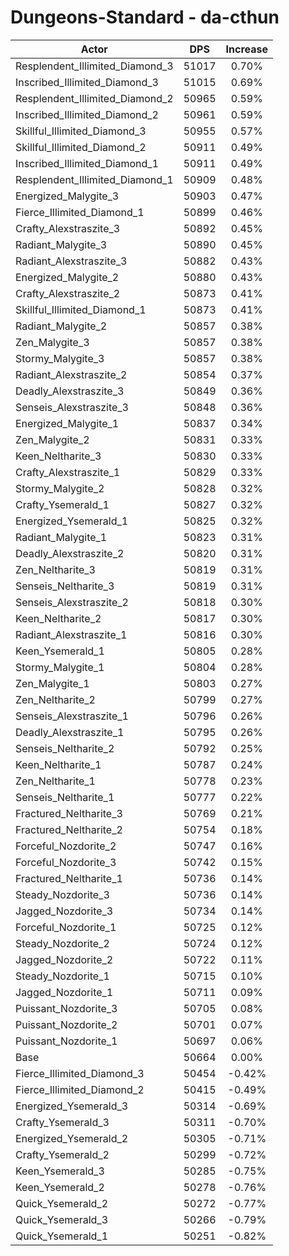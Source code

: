 # Dungeons-Standard - da-cthun
| Actor | DPS | Increase |
|---|:---:|:---:|
|Resplendent_Illimited_Diamond_3|51017|0.70%|
|Inscribed_Illimited_Diamond_3|51015|0.69%|
|Resplendent_Illimited_Diamond_2|50965|0.59%|
|Inscribed_Illimited_Diamond_2|50961|0.59%|
|Skillful_Illimited_Diamond_3|50955|0.57%|
|Skillful_Illimited_Diamond_2|50911|0.49%|
|Inscribed_Illimited_Diamond_1|50911|0.49%|
|Resplendent_Illimited_Diamond_1|50909|0.48%|
|Energized_Malygite_3|50903|0.47%|
|Fierce_Illimited_Diamond_1|50899|0.46%|
|Crafty_Alexstraszite_3|50892|0.45%|
|Radiant_Malygite_3|50890|0.45%|
|Radiant_Alexstraszite_3|50882|0.43%|
|Energized_Malygite_2|50880|0.43%|
|Crafty_Alexstraszite_2|50873|0.41%|
|Skillful_Illimited_Diamond_1|50873|0.41%|
|Radiant_Malygite_2|50857|0.38%|
|Zen_Malygite_3|50857|0.38%|
|Stormy_Malygite_3|50857|0.38%|
|Radiant_Alexstraszite_2|50854|0.37%|
|Deadly_Alexstraszite_3|50849|0.36%|
|Senseis_Alexstraszite_3|50848|0.36%|
|Energized_Malygite_1|50837|0.34%|
|Zen_Malygite_2|50831|0.33%|
|Keen_Neltharite_3|50830|0.33%|
|Crafty_Alexstraszite_1|50829|0.33%|
|Stormy_Malygite_2|50828|0.32%|
|Crafty_Ysemerald_1|50827|0.32%|
|Energized_Ysemerald_1|50825|0.32%|
|Radiant_Malygite_1|50823|0.31%|
|Deadly_Alexstraszite_2|50820|0.31%|
|Zen_Neltharite_3|50819|0.31%|
|Senseis_Neltharite_3|50819|0.31%|
|Senseis_Alexstraszite_2|50818|0.30%|
|Keen_Neltharite_2|50817|0.30%|
|Radiant_Alexstraszite_1|50816|0.30%|
|Keen_Ysemerald_1|50805|0.28%|
|Stormy_Malygite_1|50804|0.28%|
|Zen_Malygite_1|50803|0.27%|
|Zen_Neltharite_2|50799|0.27%|
|Senseis_Alexstraszite_1|50796|0.26%|
|Deadly_Alexstraszite_1|50795|0.26%|
|Senseis_Neltharite_2|50792|0.25%|
|Keen_Neltharite_1|50787|0.24%|
|Zen_Neltharite_1|50778|0.23%|
|Senseis_Neltharite_1|50777|0.22%|
|Fractured_Neltharite_3|50769|0.21%|
|Fractured_Neltharite_2|50754|0.18%|
|Forceful_Nozdorite_2|50747|0.16%|
|Forceful_Nozdorite_3|50742|0.15%|
|Fractured_Neltharite_1|50736|0.14%|
|Steady_Nozdorite_3|50736|0.14%|
|Jagged_Nozdorite_3|50734|0.14%|
|Forceful_Nozdorite_1|50725|0.12%|
|Steady_Nozdorite_2|50724|0.12%|
|Jagged_Nozdorite_2|50722|0.11%|
|Steady_Nozdorite_1|50715|0.10%|
|Jagged_Nozdorite_1|50711|0.09%|
|Puissant_Nozdorite_3|50705|0.08%|
|Puissant_Nozdorite_2|50701|0.07%|
|Puissant_Nozdorite_1|50697|0.06%|
|Base|50664|0.00%|
|Fierce_Illimited_Diamond_3|50454|-0.42%|
|Fierce_Illimited_Diamond_2|50415|-0.49%|
|Energized_Ysemerald_3|50314|-0.69%|
|Crafty_Ysemerald_3|50311|-0.70%|
|Energized_Ysemerald_2|50305|-0.71%|
|Crafty_Ysemerald_2|50299|-0.72%|
|Keen_Ysemerald_3|50285|-0.75%|
|Keen_Ysemerald_2|50278|-0.76%|
|Quick_Ysemerald_2|50272|-0.77%|
|Quick_Ysemerald_3|50266|-0.79%|
|Quick_Ysemerald_1|50251|-0.82%|
